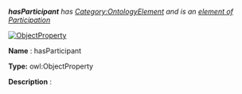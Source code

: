 ___hasParticipant__ 
 has
 [Category:OntologyElement](../../Category/OntologyElement "Category:OntologyElement") 
 and is an
 [element of](../../Property/ElementOf "Property:ElementOf") 
[Participation](../../Submissions/Participation "Submissions:Participation")_




  





[![ObjectProperty](../../images/thumb/c/c3/ObjectProperty.gif/45px-ObjectProperty.gif)](../../Image/ObjectProperty.gif "ObjectProperty")


__Name__ 
 : hasParticipant
 



__Type:__ 
 owl:ObjectProperty
 



__Description__ 
 :